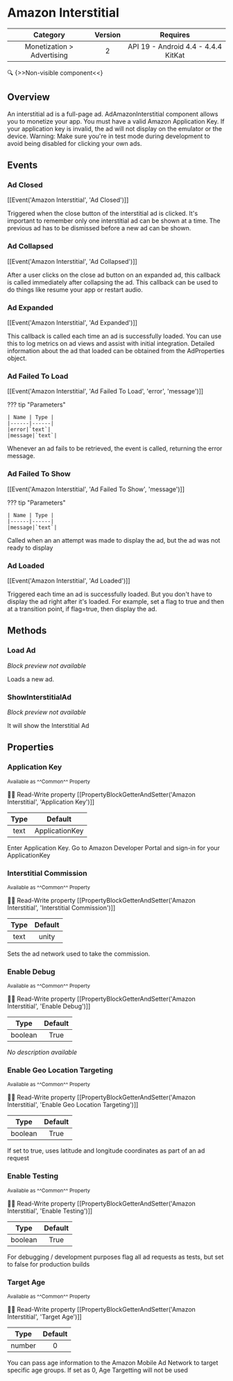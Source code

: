 # Amazon Interstitial

| Category | Version | Requires |
|:--------:|:-------:|:--------:|
|Monetization > Advertising|2|API 19 - Android 4.4 - 4.4.4 KitKat|

:mag: {>>Non-visible component<<}

## Overview

An interstitial ad is a full-page ad. AdAmazonInterstitial component allows you to monetize your app. You must have a valid Amazon Application Key. If your application key is invalid, the ad will not display on the emulator or the device. Warning: Make sure you're in test mode during development to avoid being disabled for clicking your own ads. 

## Events

### Ad Closed

[[Event('Amazon Interstitial', 'Ad Closed')]]

Triggered when the close button of the interstitial ad is clicked. It's important to remember only one interstitial ad can be shown at a time. The previous ad has to be dismissed before a new ad can be shown.

### Ad Collapsed

[[Event('Amazon Interstitial', 'Ad Collapsed')]]

After a user clicks on the close ad button on an expanded ad, this callback is called immediately after collapsing the ad. This callback can be used to do things like resume your app or restart audio.

### Ad Expanded

[[Event('Amazon Interstitial', 'Ad Expanded')]]

This callback is called each time an ad is successfully loaded. You can use this to log metrics on ad views and assist with initial integration. Detailed information about the ad that loaded can be obtained from the AdProperties object.

### Ad Failed To Load

[[Event('Amazon Interstitial', 'Ad Failed To Load', 'error', 'message')]]

??? tip "Parameters"

    | Name | Type |
    |------|------|
    |error|`text`|
    |message|`text`|


Whenever an ad fails to be retrieved, the event is called, returning the error message.

### Ad Failed To Show

[[Event('Amazon Interstitial', 'Ad Failed To Show', 'message')]]

??? tip "Parameters"

    | Name | Type |
    |------|------|
    |message|`text`|


Called when an an attempt was made to display the ad, but the ad was not ready to display

### Ad Loaded

[[Event('Amazon Interstitial', 'Ad Loaded')]]

Triggered each time an ad is successfully loaded. But you don't have to display the ad right after it's loaded. For example, set a flag to true and then at a transition point, if flag=true, then display the ad.

## Methods

### Load Ad

_Block preview not available_

Loads a new ad.

### ShowInterstitialAd

_Block preview not available_

It will show the Interstitial Ad

## Properties

### Application Key

<small>Available as ^^Common^^ Property</small>

:eyes::pencil: Read-Write property
[[PropertyBlockGetterAndSetter('Amazon Interstitial', 'Application Key')]]

| Type | Default |
|:----:|:-------:|
|text|ApplicationKey|

Enter Application Key. Go to Amazon Developer Portal and sign-in for your ApplicationKey

### Interstitial Commission

<small>Available as ^^Common^^ Property</small>

:eyes::pencil: Read-Write property
[[PropertyBlockGetterAndSetter('Amazon Interstitial', 'Interstitial Commission')]]

| Type | Default |
|:----:|:-------:|
|text|unity|

Sets the ad network used to take the commission.

### Enable Debug

<small>Available as ^^Common^^ Property</small>

:eyes::pencil: Read-Write property
[[PropertyBlockGetterAndSetter('Amazon Interstitial', 'Enable Debug')]]

| Type | Default |
|:----:|:-------:|
|boolean|True|

_No description available_

### Enable Geo Location Targeting

<small>Available as ^^Common^^ Property</small>

:eyes::pencil: Read-Write property
[[PropertyBlockGetterAndSetter('Amazon Interstitial', 'Enable Geo Location Targeting')]]

| Type | Default |
|:----:|:-------:|
|boolean|True|

If set to true, uses latitude and longitude coordinates as part of an ad request

### Enable Testing

<small>Available as ^^Common^^ Property</small>

:eyes::pencil: Read-Write property
[[PropertyBlockGetterAndSetter('Amazon Interstitial', 'Enable Testing')]]

| Type | Default |
|:----:|:-------:|
|boolean|True|

For debugging / development purposes flag all ad requests as tests, but set to false for production builds

### Target Age

<small>Available as ^^Common^^ Property</small>

:eyes::pencil: Read-Write property
[[PropertyBlockGetterAndSetter('Amazon Interstitial', 'Target Age')]]

| Type | Default |
|:----:|:-------:|
|number|0|

You can pass age information to the Amazon Mobile Ad Network to target specific age groups. If set as 0, Age Targetting will not be used